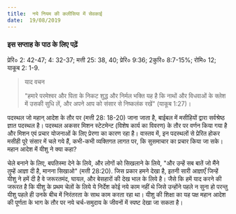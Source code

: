 ```yaml
---
title:  नये नियम की कलीसिया में सेवकाई
date:  19/08/2019
---
```


### इस सप्ताह के पाठ के लिए पढ़ें
प्रेरि० 2: 42-47; 4: 32-37; मत्ती 25: 38, 40; प्रेरि० 9:36; 2कुरि० 8:7-15%; रोमि० 12; याकूब 2: 1-9.

> <p>याद वचन</p>
> "हमारे परमेश्वर और पिता के निकट शुद्ध और निर्मल भक्ति यह है कि नाथों और विधवाओं के क्लेश में उसकी सुधि लें, और अपने आप को संसार से निष्कलंक रखें" (याकूब 1:27)।

पदस्थल जो महान् आदेश के तौर पर (मत्ती 28: 18-20) जाना जाता है, बाईबल में मसीहियों द्वारा सर्वश्रेष्ठ ज्ञात पदस्थल है। पदस्थल अकसर मिशन स्टेटमेन्ट (विशेष कार्य का विवरण) के तौर पर वर्णन किया गया है और मिशन एवं प्रचार योजनाओं के लिए प्रेरणा का कारण रहा है। वास्तव में, इन पदस्थलों से प्रेरित होकर मसीही पूरे संसार में चले गये हैं, कभी-कभी व्यक्तिगत लागत पर, कि सुसमाचार का प्रचार किया जा सके। महान आदेश में यीशु ने क्या कहा?

चेले बनाने के लिए, बपतिस्मा देने के लिये, और लोगों को सिखलाने के लिये, "और उन्हें सब बातें जो मैंने तुम्हें आज्ञा दी है, मानना सिखाओ" (मत्ती 28:20). जिस प्रकार हमने देखा है, इतनी सारी आज्ञाएँ जिन्हें यीशु ने हमें दी है वे जरूरतमंद, घायल, और बेसहारों की देख भाल के लिये है। जैसे कि हमें याद करने की जरूरत है कि यीशु के प्रथम चेलों के लिये ये निर्देश कोई नये काम नहीं थे जिसे उन्होंने पहले न सुना हो परन्तु यीशु पहले ही उनके बीच में निरंतरता के साथ काम करता रहा था। यीशु की शिक्षा का यह पक्ष महान आदेश की पूर्णता के भाग के तौर पर नये चर्च-समुदाय के जीवनों में स्पष्ट देखा जा सकता है।